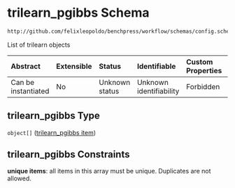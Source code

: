 # trilearn\_pgibbs Schema

```txt
http://github.com/felixleopoldo/benchpress/workflow/schemas/config.schema.json#/properties/resources/properties/structure_learning_algorithms/properties/trilearn_pgibbs
```

List of trilearn objects

| Abstract            | Extensible | Status         | Identifiable            | Custom Properties | Additional Properties | Access Restrictions | Defined In                                                        |
| :------------------ | :--------- | :------------- | :---------------------- | :---------------- | :-------------------- | :------------------ | :---------------------------------------------------------------- |
| Can be instantiated | No         | Unknown status | Unknown identifiability | Forbidden         | Allowed               | none                | [config.schema.json\*](config.schema.json "open original schema") |

## trilearn\_pgibbs Type

`object[]` ([trilearn\_pgibbs item](config-definitions-trilearn_pgibbs-item.md))

## trilearn\_pgibbs Constraints

**unique items**: all items in this array must be unique. Duplicates are not allowed.
